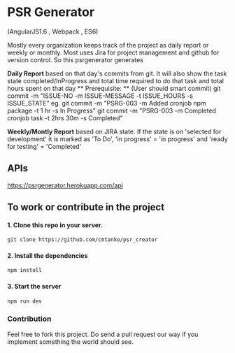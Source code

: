 # PSR Generator
(AngularJS1.6 , Webpack , ES6)

Mostly every organization keeps track of the project as daily report or weekly or monthly. Most uses Jira for project management and github for version control. So this psrgenerator generates

**Daily Report** based on that day's commits from git. It will also show the task state completed/InProgress and total time required to do that task and total hours spent on that day
  ** Prerequisite: **
(User should smart commit)
git commit -m "ISSUE-NO -m ISSUE-MESSAGE -t ISSUE_HOURS -s ISSUE_STATE"
eg. git commit -m "PSRG-003 -m Added cronjob npm package -t 1 hr -s In Progress"
    git commit -m "PSRG-003 -m Completed cronjob task -t 2hrs 30m -s Completed"

**Weekly/Montly Report** based on JIRA state. If the state is on 'selected for development' it is marked as 'To Do', 'in progress' = 'in progress' and 'ready for testing' = 'Completed'

## APIs
https://psrgenerator.herokuapp.com/api

## To work or contribute in the project

#### 1. Clone this repo in your server.

```sh
git clone https://github.com/cmtanko/psr_creator
```

#### 2. Install the dependencies

```sh
npm install
```

#### 3. Start the server

```sh
npm run dev
```

### Contribution

Feel free to fork this project. Do send a pull request our way if you implement
something the world should see.

